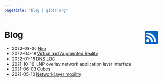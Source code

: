 ```yaml
---
pagetitle: "blog | gibbr.org"
---
```


<h1>
Blog
<span style="float: right; margin: 0">
	<a href="./rss/"
		style="float: left; margin: 0 0 0 0;">
		<img src="/fonts/rss-square.svg" alt="RSS" height="50em">
	</a>
</span>
</h1>

- 2022-08-30 [Nim](nim)
- 2022-04-18 [Virtual and Augmented Reality](vr_ar)
- 2022-01-18 [DNS LOC](dns_loc_rr)
- 2021-10-16 [ILNP overlay network application layer interface](ilnp_overlay_network_application_layer_interface)
- 2021-06-03 [Cubes](cubes)
- 2021-05-10 [Network layer mobility](network_layer_mobility)


